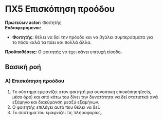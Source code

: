 # ΠΧ5 Επισκόπηση προόδου

<p>
<b>Πρωτεύων actor:</b> Φοιτητής<br>
<b>Ενδιαφερόμενοι:</b> 

* <b>Φοιτητής:</b> θέλει να δεί την πρόοδο και να βγάλει συμπεράσματα για το πόσο καλά τα πάει και πολλά άλλα.

<b>Προϋποθέσεις:</b> Ο φοιτητής να έχει κάνει επιτυχή είσοδο. 
</p>

## Βασική ροή
### Α) Επισκόπηση προόδου
1. Το σύστημα εμφανίζει στον φοιτητή μια συνοπτικη επισκόπηση(ects, μέσο όρο) και από κάτω του δίνει την δυνατότητα να δεί στατιστκά ανά εξάμηνο και διακύμανση μεαξύ εξαμήνων.
2. Ο φοιτητής επιλέγει αυτό που θέλει να δεί.
3. Το σύστημα του εμαφνίζει τις πληροφορίες.